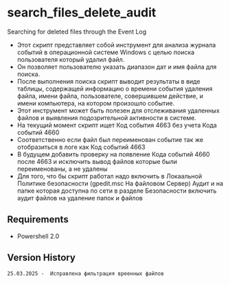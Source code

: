 # search_files_delete_audit
Searching for deleted files through the Event Log

* Этот скрипт представляет собой инструмент для анализа журнала событий в операционной системе Windows с целью поиска пользователя который удалил файл. 
* Он позволяет пользователю указать диапазон дат и имя файла для поиска. 
* После выполнения поиска скрипт выводит результаты в виде таблицы, содержащей информацию о времени события удаления файла, имени файла, пользователе, совершившем действие, и имени компьютера, на котором произошло событие. 
* Этот инструмент может быть полезен для отслеживания удаленных файлов и выявления подозрительной активности в системе.
* На текущий момент скрипт ищет Код события 4663 без учета Кода событий 4660
* Соответственно если файл был переименован событие так же отобразиться в логе как Код событий 4663
* В будущем добавить проверку на появление Кода событий 4660 после 4663 и исключить вывод файлов которые были переименованы, а не удалены
* Для того, что бы скрипт работал надо включить в Локаальной Политике безопасности (gpedit.msc На файловом Сервер) Аудит и на папке которая доступна по сети в разделе Безопасности включить аудит файлов на удаление папок и файлов


## Requirements
 * Powershell 2.0

## Version History
```
25.03.2025 -  Исправлена фильтрация вреенных файлов
```
